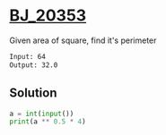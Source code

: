 # [BJ_20353](https://acmicpc.net/problem/20353)

Given area of square, find it's perimeter


```txt
Input: 64
Output: 32.0
```

## Solution

```py
a = int(input())
print(a ** 0.5 * 4)
```

